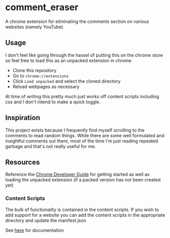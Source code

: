 # comment_eraser

A chrome extension for eliminating the comments section on various websites (namely YouTube).

## Usage

I don't feel like going through the hassel of putting this on the chrome store so
feel free to load this as an unpacked extension in chrome

- Clone this repository
- Go to `chrome://extensions`
- Click `Load unpacked` and select the cloned directory
- Reload webpages as necessary

At time of writing this pretty much just works off content scripts including css and I don't
intend to make a quick toggle.

## Inspiration

This project exists because I frequently find myself scrolling to the comments to read
random things. While there are some well formulated and insightful comments out there, most of
the time I'm just reading repeated garbage and that's not really useful for me.

## Resources

Reference the [Chrome Developer Guide](https://developer.chrome.com/docs/extensions/mv3/getstarted/)
for getting started as well as loading the unpacked extension (if a packed version has not been 
created yet)

### Content Scripts

The bulk of functionality is contained in the content scripts. If you wish to add support for a website
you can add the content scripts in the appropriate directory and update the manifest.json

See [here](https://developer.chrome.com/docs/extensions/mv3/content_scripts/#registration) for
documentation